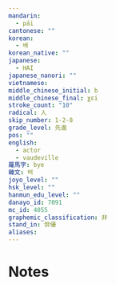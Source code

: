 ```yaml
---
mandarin:
  - pái
cantonese: ""
korean:
  - 배
korean_native: ""
japanese:
  - HAI
japanese_nanori: ""
vietnamese:
middle_chinese_initial: b
middle_chinese_final: ɣɛi
stroke_count: "10"
radical: 人
skip_number: 1-2-8
grade_level: 先進
pos: ""
english:
  - actor
  - vaudeville
羅馬字: bye
韓文: 벼
joyo_level: ""
hsk_level: ""
hanmun_edu_level: ""
danayo_id: 7091
mc_id: 4055
graphemic_classification: 非
stand_in: 俳優
aliases:
---
```


# Notes
